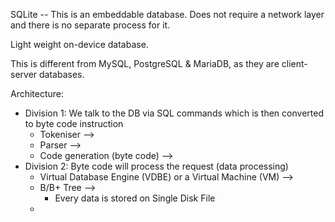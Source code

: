 
SQLite -- This is an embeddable database. Does not require a network layer and there is no separate process for it.

Light weight on-device database.

This is different from MySQL, PostgreSQL & MariaDB, as they are client-server databases.

Architecture:
* Division 1: We talk to the DB via SQL commands which is then converted to byte code instruction
	* Tokeniser -->
	* Parser -->
	* Code generation (byte code) -->
* Division 2: Byte code will process the request (data processing)
	* Virtual Database Engine (VDBE) or a Virtual Machine (VM) -->
	* B/B+ Tree -->
		* Every data is stored on Single Disk File
	* 